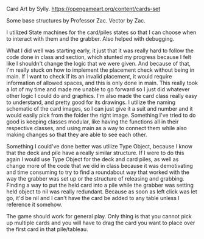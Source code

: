 Card Art by Sylly.
https://opengameart.org/content/cards-set 

Some base structures by Professor Zac. Vector by Zac.

I utilized State machines for the card/piles states so that I can choose when to interact with them and the grabber. Also helped with debugging.

What I did well was starting early, it just that it was really hard to follow the code done in class and section, which stunted my progress because I felt like I shouldn't change the logic that we were given. And because of that, I'm really stuck on how to implement the placement check without being in main. If I want to check if its an invalid placement, it would require information of allowed spaces, and this is only done in main. This really took a lot of my time and made me unable to go forward so I just did whatever other logic I could do and graphics. I'm also made the card class really easy to understand, and pretty good for its drawings. I utilize the naming schematic of the card images, so I can just give it a suit and number and it would easily pick from the folder the right image. Something I've tried to do good is keeping classes modular, like having the functions all in their respective classes, and using main as a way to connect them while also making changes so that they are able to see each other. 

Something I could've done better was utilize Type Object, because I know that the deck and pile have a really similar structure. If I were to do this again I would use Type Object for the deck and card piles, as well as change more of the code that we did in class because it was demotivating and time consuming to try to find a roundabout way that worked with the way the grabber was set up or the structure of releasing and grabbing. Finding a way to put the held card into a pile while the grabber was setting held object to nil was really redundant. Because as soon as left click was let go, it'd be nil and I can't have the card be added to any table unless I reference it somehow. 



The game should work for general play. Only thing is that you cannot pick up multiple cards and you will have to drag the card you want to place over the first card in that pile/tableau.
